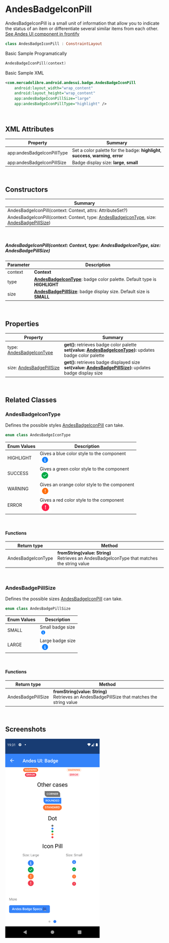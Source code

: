 # AndesBadgeIconPill

AndesBadgeIconPill is a small unit of information that allow you to indicate the status of an item or differentiate several similar items from each other.  
[See Andes UI component in frontify](https://company-161429.frontify.com/d/kxHCRixezmfK/n-a#/components/badge/pill)

```kotlin
class AndesBadgeIconPill : ConstraintLayout
```

Basic Sample Programatically

```kotlin
AndesBadgeIconPill(context)
```
Basic Sample XML

```xml
<com.mercadolibre.android.andesui.badge.AndesBadgeIconPill
    android:layout_width="wrap_content"
    android:layout_height="wrap_content"
    app:andesBadgeIconPillSize="large"
    app:andesBadgeIconPillType="highlight" />
```
<br/>

## XML Attributes
| Property | Summary |
| -------- | ------- |
| app:andesBadgeIconPillType | Set a color palette for the badge: **highlight**, **success**, **warning**, **error** |
| app:andesBadgeIconPillSize | Badge display size: **large**, **small** |

<br/>

## Constructors
| Summary |
| --- |
| AndesBadgeIconPill(context: Context, attrs: AttributeSet?) |
| AndesBadgeIconPill(context: Context, type: [AndesBadgeIconType](#andesbadgeicontype), size: [AndesBadgePillSize](#andesbadgepillsize))|

<br/>

##### AndesBadgeIconPill(context: Context, type: AndesBadgeIconType, size: AndesBadgePillSize)
| Parameter | Description |
| -------- | ------- |
| context | **Context**|
| type | **[AndesBadgeIconType](#andesbadgeicontype)**: badge color palette. Default type is **HIGHLIGHT** |
| size | **[AndesBadgePillSize](#andesbadgepillsize)**: badge display size. Default size is **SMALL** |

<br/>

## Properties
| Property | Summary |
| -------- | ------- |
| type: [AndesBadgeIconType](#andesbadgeicontype) | **get():** retrieves badge color palette <br/> **set(value: [AndesBadgeIconType](#andesbadgeicontype)):** updates badge color palette |
| size: [AndesBadgePillSize](#andesbadgepillsize) | **get():** retrieves badge displayed size <br/> **set(value: [AndesBadgePillSize](#andesbadgepillsize)):** updates badge display size |

<br/>

## Related Classes

### AndesBadgeIconType
Defines the possible styles [AndesBadgeIconPill](#andesbadgeiconpill) can take.
```kotlin
enum class AndesBadgeIconType
```
| Enum Values | Description |
| --------- | ------------- |
| HIGHLIGHT | Gives a blue color style to the component<br/><img src="../resources/badge/iconpill/highlightLarge.png" height="24"/> |
| SUCCESS | Gives a green color style to the component<br/><img src="../resources/badge/iconpill/successLarge.png" height="24"/> |
| WARNING | Gives an orange color style to the component<br/><img src="../resources/badge/iconpill/warningLarge.png" height="24"/> |
| ERROR | Gives a red color style to the component<br/><img src="../resources/badge/iconpill/errorLarge.png" height="30"/> |

<br/>

#### Functions
| Return type | Method |
| -------- | ------- |
| AndesBadgeIconType | **fromString(value: String)**<br/> Retrieves an AndesBadgeIconType that matches the string value |

<br/>

### AndesBadgePillSize
Defines the possible sizes [AndesBadgeIconPill](#andesbadgeiconpill) can take.
```kotlin
enum class AndesBadgePillSize
```
| Enum Values | Description |
| ----------- | ----------- |
| SMALL | Small badge size<br/><img src="../resources/badge/iconpill/highlightSmall.png" height="18"/> |
| LARGE | Large badge size<br/><img src="../resources/badge/iconpill/highlightLarge.png" height="24"/> |

<br/>

#### Functions
| Return type | Method |
| -------- | ------- |
| AndesBadgePillSize | **fromString(value: String)**<br/> Retrieves an AndesBadgePillSize that matches the string value |

<br/>

## Screenshots
<img src="../resources/badge/iconpill/badgeIconPillExample.png" width="300">